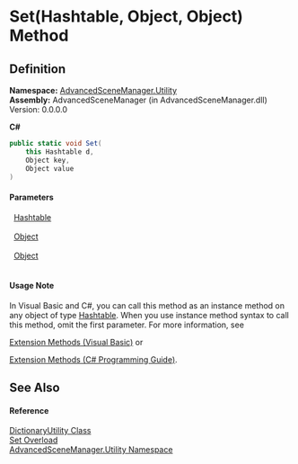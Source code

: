 # Set(Hashtable, Object, Object) Method




## Definition
**Namespace:** <a href="N_AdvancedSceneManager_Utility">AdvancedSceneManager.Utility</a>  
**Assembly:** AdvancedSceneManager (in AdvancedSceneManager.dll) Version: 0.0.0.0

**C#**
``` C#
public static void Set(
	this Hashtable d,
	Object key,
	Object value
)
```



#### Parameters
<dl><dt>  <a href="https://learn.microsoft.com/dotnet/api/system.collections.hashtable" target="_blank" rel="noopener noreferrer">Hashtable</a></dt><dd> </dd><dt>  <a href="https://learn.microsoft.com/dotnet/api/system.object" target="_blank" rel="noopener noreferrer">Object</a></dt><dd> </dd><dt>  <a href="https://learn.microsoft.com/dotnet/api/system.object" target="_blank" rel="noopener noreferrer">Object</a></dt><dd> </dd></dl>

#### Usage Note
In Visual Basic and C#, you can call this method as an instance method on any object of type <a href="https://learn.microsoft.com/dotnet/api/system.collections.hashtable" target="_blank" rel="noopener noreferrer">Hashtable</a>. When you use instance method syntax to call this method, omit the first parameter. For more information, see <a href="https://docs.microsoft.com/dotnet/visual-basic/programming-guide/language-features/procedures/extension-methods" target="_blank" rel="noopener noreferrer">

Extension Methods (Visual Basic)</a> or <a href="https://docs.microsoft.com/dotnet/csharp/programming-guide/classes-and-structs/extension-methods" target="_blank" rel="noopener noreferrer">

Extension Methods (C# Programming Guide)</a>.

## See Also


#### Reference
<a href="T_AdvancedSceneManager_Utility_DictionaryUtility">DictionaryUtility Class</a>  
<a href="Overload_AdvancedSceneManager_Utility_DictionaryUtility_Set">Set Overload</a>  
<a href="N_AdvancedSceneManager_Utility">AdvancedSceneManager.Utility Namespace</a>  
